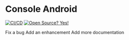 # Console Android

[![CI/CD](https://github.com/openremote/console-android/workflows/CI/CD/badge.svg)](https://github.com/openremote/console-android/actions?query=workflow%3ACI%2FCD+branch%3Amain)
[![Open Source? Yes!](https://badgen.net/badge/Open%20Source%20%3F/Yes%21/blue?icon=github)](https://github.com/Naereen/badges/)

Fix a bug
Add an enhancement
Add more documentation
